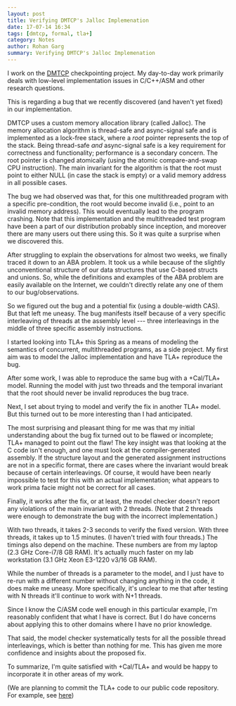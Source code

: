 ```yaml
---
layout: post
title: Verifying DMTCP's Jalloc Implemenation
date: 17-07-14 16:34
tags: [dmtcp, formal, tla+]
category: Notes
author: Rohan Garg
summary: Verifying DMTCP's Jalloc Implemenation
---
```



I work on the [DMTCP](http://dmtcp.sf.net) checkpointing project. My
day-to-day work primarily deals with low-level implementation issues in
C/C++/ASM and other research questions.

This is regarding a bug that we recently discovered (and haven't yet
fixed) in our implementation.

DMTCP uses a custom memory allocation library (called Jalloc). The
memory allocation algorithm is thread-safe and async-signal safe and
is implemented as a lock-free stack, where a _root_ pointer represents
the top of the stack.  Being thread-safe *and* async-signal safe is
a key requirement for correctness and functionality; performance is a
secondary concern.  The root pointer is changed atomically (using the
atomic compare-and-swap CPU instruction). The main invariant for the
algorithm is that the root must point to either NULL (in case the stack
is empty) or a valid memory address in all possible cases.

The bug we had observed was that, for this one multithreaded program with
a specific pre-condition, the root would become invalid (i.e., point to
an invalid memory address). This would eventually lead to the program
crashing. Note that this implementation and the multithreaded test
program have been a part of our distribution probably since inception,
and moreover there are many users out there using this. So it was quite
a surprise when we discovered this.

After struggling to explain the observations for almost two weeks, we
finally traced it down to an ABA problem. It took us a while because
of the slightly unconventional structure of our data structures that
use C-based structs and unions. So, while the definitions and examples
of the ABA problem are easily available on the Internet, we couldn't
directly relate any one of them to our bug/observations.

So we figured out the bug and a potential fix (using a double-width
CAS). But that left me uneasy. The bug manifests itself because of a
very specific interleaving of threads at the assembly level --- three
interleavings in the middle of three specific assembly instructions.

I started looking into TLA+ this Spring as a means of modeling the
semantics of concurrent, multithreaded programs, as a side project.
My first aim was to model the Jalloc implementation and have TLA+
reproduce the bug.

After some work, I was able to reproduce the same bug with a +Cal/TLA+
model. Running the model with just two threads and the temporal invariant
that the root should never be invalid reproduces the bug trace.

Next, I set about trying to model and verify the fix in another TLA+
model. But this turned out to be more interesting than I had anticipated.

The most surprising and pleasant thing for me was that my initial
understanding about the bug fix turned out to be flawed or incomplete;
TLA+ managed to point out the flaw! The key insight was that looking at
the C code isn't enough, and one must look at the compiler-generated
assembly. If the structure layout and the generated assignment
instructions are not in a specific format, there are cases where the
invariant would break because of certain interleavings. Of course,
it would have been nearly impossible to test for this with an actual
implementation; what appears to work prima facie might not be correct
for all cases.

Finally, it works after the fix, or at least, the model checker doesn't
report any violations of the main invariant with 2 threads. (Note
that 2 threads were enough to demonstrate the bug with the incorrect
implementation.)

With two threads, it takes 2-3 seconds to verify the fixed version.
With three threads, it takes up to 1.5 minutes. (I haven't tried
with four threads.) The timings also depend on the machine. These
numbers are from my laptop (2.3 GHz Core-i7/8 GB RAM).  It's actually
much faster on my lab workstation (3.1 GHz Xeon E3-1220 v3/16 GB
RAM).

While the number of threads is a parameter to the model, and I just
have to re-run with a different number without changing anything
in the code, it does make me uneasy. More specifically, it's unclear
to me that after testing with N threads it'll continue to work with
N+1 threads.

Since I know the C/ASM code well enough in this particular example,
I'm reasonably confident that what I have is correct.  But I do
have concerns about applying this to other domains where I have no
prior knowledge.

That said, the model checker systematically tests for all the possible
thread interleavings, which is better than nothing for me. This has
given me more confidence and insights about the proposed fix.

To summarize, I'm quite satisfied with +Cal/TLA+ and would be
happy to incorporate it in other areas of my work.

(We are planning to commit the TLA+ code to our public code repository.
 For example, see [here](https://github.com/dmtcp/dmtcp/pull/602/files))
